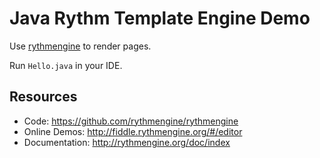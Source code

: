 Java Rythm Template Engine Demo
===============================

Use [rythmengine](https://github.com/rythmengine/rythmengine) to render pages.

Run `Hello.java` in your IDE.

Resources
---------

- Code: <https://github.com/rythmengine/rythmengine>
- Online Demos: <http://fiddle.rythmengine.org/#/editor>
- Documentation: <http://rythmengine.org/doc/index>
